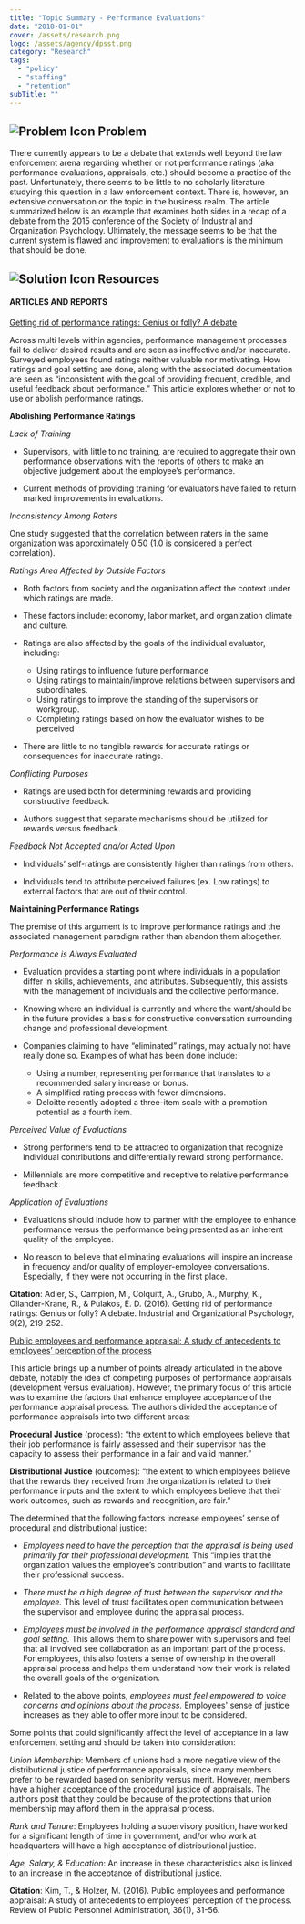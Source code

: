 ```yaml
---
title: "Topic Summary - Performance Evaluations"
date: "2018-01-01"
cover: /assets/research.png
logo: /assets/agency/dpsst.png
category: "Research"
tags:
  - "policy"
  - "staffing"
  - "retention"
subTitle: ""
---
```


## ![Problem Icon](https://github.com/google/material-design-icons/raw/master/alert/1x_web/ic_error_outline_black_48dp.png "Problem") Problem

There currently appears to be a debate that extends well beyond the law enforcement arena regarding whether or not performance ratings (aka performance evaluations, appraisals, etc.) should become a practice of the past. Unfortunately, there seems to be little to no scholarly literature studying this question in a law enforcement context. There is, however, an extensive conversation on the topic in the business realm. The article summarized below is an example that examines both sides in a recap of a debate from the 2015 conference of the Society of Industrial and Organization Psychology. Ultimately, the message seems to be that the current system is flawed and improvement to evaluations is the minimum that should be done.

## ![Solution Icon](https://github.com/google/material-design-icons/raw/master/action/1x_web/ic_lightbulb_outline_black_48dp.png "Solution") Resources

#### ARTICLES AND REPORTS

[Getting rid of performance ratings: Genius or folly? A debate](https://pdfs.semanticscholar.org/53c8/2f46d3d9acefb04f34f2d9ba6739198299e4.pdf)

Across multi levels within agencies, performance management processes fail to deliver desired results and are seen as ineffective and/or inaccurate. Surveyed employees found ratings neither valuable nor motivating. How ratings and goal setting are done, along with the associated documentation are seen as “inconsistent with the goal of providing frequent, credible, and useful feedback about performance.” This article explores whether or not to use or abolish performance ratings.

**Abolishing Performance Ratings**

*Lack of Training*

- Supervisors, with little to no training, are required to aggregate their own performance observations with the reports of others to make an objective judgement about the employee’s performance.

- Current methods of providing training for evaluators have failed to return marked improvements in evaluations.

*Inconsistency Among Raters*

One study suggested that the correlation between raters in the same organization was approximately 0.50 (1.0 is considered a perfect correlation).

*Ratings Area Affected by Outside Factors*

- Both factors from society and the organization affect the context under which ratings are made.

- These factors include: economy, labor market, and organization climate and culture.

- Ratings are also affected by the goals of the individual evaluator, including:
  - Using ratings to influence future performance
  - Using ratings to maintain/improve relations between supervisors and subordinates.
  - Using ratings to improve the standing of the supervisors or workgroup.
  - Completing ratings based on how the evaluator wishes to be perceived
  
- There are little to no tangible rewards for accurate ratings or consequences for inaccurate ratings.

*Conflicting Purposes*

- Ratings are used both for determining rewards and providing constructive feedback.

- Authors suggest that separate mechanisms should be utilized for rewards versus feedback.

*Feedback Not Accepted and/or Acted Upon*

- Individuals’ self-ratings are consistently higher than ratings from others.

- Individuals tend to attribute perceived failures (ex. Low ratings) to external factors that are out of their control.

**Maintaining Performance Ratings**

The premise of this argument is to improve performance ratings and the associated management paradigm rather than abandon them altogether.

*Performance is Always Evaluated*

- Evaluation provides a starting point where individuals in a population differ in skills, achievements, and attributes. Subsequently, this assists with the management of individuals and the collective performance.

- Knowing where an individual is currently and where the want/should be in the future provides a basis for constructive conversation surrounding change and professional development.

- Companies claiming to have “eliminated” ratings, may actually not have really done so. Examples of what has been done include:
  - Using a number, representing performance that translates to a recommended salary increase or bonus.
  - A simplified rating process with fewer dimensions.
  - Deloitte recently adopted a three-item scale with a promotion potential as a fourth item.

*Perceived Value of Evaluations*

- Strong performers tend to be attracted to organization that recognize individual contributions and differentially reward strong performance.

- Millennials are more competitive and receptive to relative performance feedback.

*Application of Evaluations*

- Evaluations should include how to partner with the employee to enhance performance versus the performance being presented as an inherent quality of the employee.

- No reason to believe that eliminating evaluations will inspire an increase in frequency and/or quality of employer-employee conversations. Especially, if they were not occurring in the first place.

**Citation**: Adler, S., Campion, M., Colquitt, A., Grubb, A., Murphy, K., Ollander-Krane, R., & Pulakos, E. D. (2016). Getting rid of performance ratings: Genius or folly? A debate. Industrial and Organizational Psychology, 9(2), 219-252.

[Public employees and performance appraisal: A study of antecedents to employees’ perception of the process](https://journals.sagepub.com/doi/abs/10.1177/0734371X14549673?journalCode=ropa)

This article brings up a number of points already articulated in the above debate, notably the idea of competing purposes of performance appraisals (development versus evaluation). However, the primary focus of this article was to examine the factors that enhance employee acceptance of the performance appraisal process. The authors divided the acceptance of performance appraisals into two different areas:

**Procedural Justice** (process): “the extent to which employees believe that their job performance is fairly assessed and their supervisor has the capacity to assess their performance in a fair and valid manner.”

**Distributional Justice** (outcomes): “the extent to which employees believe that the rewards they received from the organization is related to their performance inputs and the extent to which employees believe that their work outcomes, such as rewards and recognition, are fair.”

The determined that the following factors increase employees’ sense of procedural and distributional justice:

- *Employees need to have the perception that the appraisal is being used primarily for their professional development.* This “implies that the organization values the employee’s contribution” and wants to facilitate their professional success.

- *There must be a high degree of trust between the supervisor and the employee.* This level of trust facilitates open communication between the supervisor and employee during the appraisal process.

- *Employees must be involved in the performance appraisal standard and goal setting.* This allows them to share power with supervisors and feel that all involved see collaboration as an important part of the process. For employees, this also fosters a sense of ownership in the overall appraisal process and helps them understand how their work is related the overall goals of the organization.

 - Related to the above points, *employees must feel empowered to voice concerns and opinions about the process.* Employees' sense of justice increases as they able to offer more input to be considered.
 
Some points that could significantly affect the level of acceptance in a law enforcement setting and should be taken into consideration:

*Union Membership*: Members of unions had a more negative view of the distributional justice of performance appraisals, since many members prefer to be rewarded based on seniority versus merit. However, members have a higher acceptance of the procedural justice of appraisals. The authors posit that they could be because of the protections that union membership may afford them in the appraisal process.

*Rank and Tenure*: Employees holding a supervisory position, have worked for a significant length of time in government, and/or who work at headquarters will have a high acceptance of distributional justice.

*Age, Salary, & Education*: An increase in these characteristics also is linked to an increase in the acceptance of distributional justice.

**Citation**: Kim, T., & Holzer, M. (2016). Public employees and performance appraisal: A study of antecedents to employees’ perception of the process. Review of Public Personnel Administration, 36(1), 31-56.
